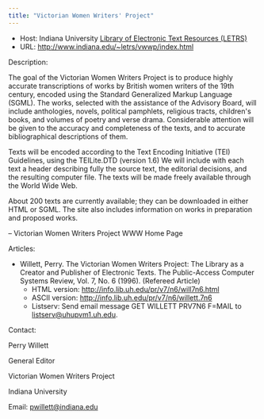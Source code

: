 ```yaml
---
title: "Victorian Women Writers' Project"
---
```









* Host: Indiana University [Library of Electronic Text Resources (LETRS)](http://www.letrs.indiana.edu/)
* URL: <http://www.indiana.edu/~letrs/vwwp/index.html>



Description:


The goal of the Victorian Women Writers Project is to
 produce highly accurate transcriptions of works by British
 women writers of the 19th century, encoded using the Standard
 Generalized Markup Language (SGML). The works, selected with
 the assistance of the Advisory Board, will include
 anthologies, novels, political pamphlets, religious tracts,
 children's books, and volumes of poetry and verse
 drama. Considerable attention will be given to the accuracy
 and completeness of the texts, and to accurate
 bibliographical descriptions of them.


Texts will be encoded according to the Text Encoding
 Initiative (TEI) Guidelines, using the TEILite.DTD (version
 1.6) We will include with each text a header describing fully
 the source text, the editorial decisions, and the resulting
 computer file. The texts will be made freely available
 through the World Wide Web.


About 200 texts are currently available; they can be
 downloaded in either HTML or SGML. The site also includes
 information on works in preparation and proposed works.


– Victorian Women Writers Project WWW Home Page



Articles:


* Willett, Perry. 
 The Victorian Women Writers Project: The Library as a Creator and Publisher of Electronic Texts.
The Public-Access Computer Systems Review, Vol. 7, No. 6 (1996). (Refereed Article)
	+ HTML version: <http://info.lib.uh.edu/pr/v7/n6/will7n6.html>
	+ ASCII version: <http://info.lib.uh.edu/pr/v7/n6/willett.7n6>
	+ Listserv: Send email message GET WILLETT PRV7N6 F=MAIL to [listserv@uhupvm1.uh.edu](maito:listserv@uhupvml.uh.edu).



Contact:



Perry Willett


General Editor


Victorian Women Writers Project


Indiana University


Email: [pwillett@indiana.edu](mailto:pwillett@indiana.edu)





